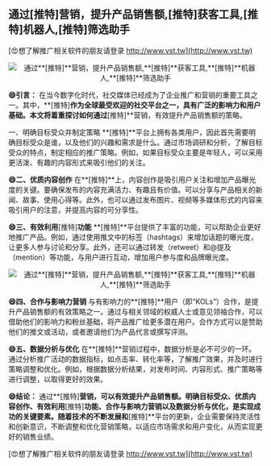 ## **通过**[推特]**营销，提升产品销售额,**[推特]**获客工具,**[推特]**机器人,**[推特]**筛选助手**

[😍想了解推广相关软件的朋友请登录 http://www.vst.tw](http://www.vst.tw)

 <center><img src="https://vst.tw/MP4/tuiguang/png/7.png" alt="通过**[推特]**营销，提升产品销售额,**[推特]**获客工具,**[推特]**机器人,**[推特]**筛选助手"></center>

**😄引言：**
在当今数字化时代，社交媒体已经成为了企业推广和营销的重要工具之一。其中，**[推特]**作为全球最受欢迎的社交平台之一，具有广泛的影响力和用户基础。本文将着重探讨如何通过**[推特]**营销，有效提升产品销售额的策略。

一、明确目标受众并制定策略
**[推特]**平台上拥有各类用户，因此首先需要明确目标受众是谁，以及他们的兴趣和需求是什么。通过市场调研和分析，了解目标受众的特点，制定相应的推广策略。例如，如果目标受众主要是年轻人，可以采用更活泼、有趣的内容形式来吸引他们的关注。

**😄二、优质内容创作**
在**[推特]**上，内容创作是吸引用户关注和增加产品曝光度的关键。要确保发布的内容充满活力、有趣且有价值。可以分享与产品相关的新闻、故事、使用心得等。此外，也可以通过发布图片、视频等多媒体形式的内容来吸引用户的注意，并提高内容的可分享性。

**😄三、有效利用**[推特]**功能**
**[推特]**平台提供了丰富的功能，可以帮助企业更好地推广产品。例如，通过使用推文中的标签（hashtags）来增加话题的曝光度，让更多人参与讨论和分享。此外，还可以通过转发（retweet）和@提及（mention）等功能，与用户进行互动，增加用户参与度和品牌曝光度。

 <center><img src="https://vst.tw/MP4/tuiguang/png/6.png" alt="通过**[推特]**营销，提升产品销售额,**[推特]**获客工具,**[推特]**机器人,**[推特]**筛选助手"></center>

**😄四、合作与影响力营销**
与有影响力的**[推特]**用户（即“KOLs”）合作，是提升产品销售额的有效策略之一。通过与相关领域的权威人士或意见领袖合作，可以借助他们的影响力和粉丝基础，将产品推广给更多潜在用户。合作方式可以是赞助他们的推文或活动，或者邀请他们为产品代言或撰写评测。

**😄五、数据分析与优化**
在**[推特]**营销过程中，数据分析是必不可少的一环。通过分析推广活动的数据指标，如点击率、转化率等，了解推广效果，并及时进行策略调整和优化。例如，根据数据分析结果，对发布时间、内容形式、推广策略等进行调整，以取得更好的效果。

**😄结论：**
通过**[推特]**营销，可以有效提升产品销售额。明确目标受众、优质内容创作、有效利用**[推特]**功能、合作与影响力营销以及数据分析与优化，是实现成功的关键要素。随着技术的不断发展和**[推特]**平台的更新，企业需要保持灵活性和创新意识，不断调整和优化营销策略，以适应市场需求和用户变化，从而实现更好的销售业绩。

[😍想了解推广相关软件的朋友请登录 http://www.vst.tw](http://www.vst.tw)



